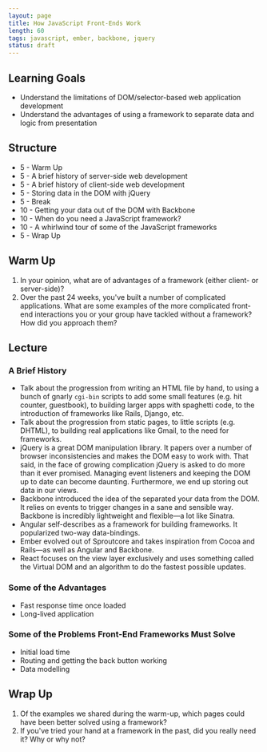 ```yaml
---
layout: page
title: How JavaScript Front-Ends Work
length: 60
tags: javascript, ember, backbone, jquery
status: draft
---
```


## Learning Goals

* Understand the limitations of DOM/selector-based web application development
* Understand the advantages of using a framework to separate data and logic from presentation

## Structure

* 5 - Warm Up
* 5 - A brief history of server-side web development
* 5 - A brief history of client-side web development
* 5 - Storing data in the DOM with jQuery
* 5 - Break
* 10 - Getting your data out of the DOM with Backbone
* 10 - When do you need a JavaScript framework?
* 10 - A whirlwind tour of some of the JavaScript frameworks
* 5 - Wrap Up

## Warm Up

1. In your opinion, what are of advantages of a framework (either client- or server-side)?
2. Over the past 24 weeks, you've built a number of complicated applications. What are some examples of the more complicated front-end interactions you or your group have tackled without a framework? How did you approach them?

## Lecture

### A Brief History

* Talk about the progression from writing an HTML file by hand, to using a bunch of gnarly `cgi-bin` scripts to add some small features (e.g. hit counter, guestbook), to building larger apps with spaghetti code, to the introduction of frameworks like Rails, Django, etc.
* Talk about the progression from static pages, to little scripts (e.g. DHTML), to building real applications like Gmail, to the need for frameworks.
* jQuery is a great DOM manipulation library. It papers over a number of browser inconsistencies and makes the DOM easy to work with. That said, in the face of growing complication jQuery is asked to do more than it ever promised. Managing event listeners and keeping the DOM up to date can become daunting. Furthermore, we end up storing out data in our views.
* Backbone introduced the idea of the separated your data from the DOM. It relies on events to trigger changes in a sane and sensible way. Backbone is incredibly lightweight and flexible—a lot like Sinatra.
* Angular self-describes as a framework for building frameworks. It popularized two-way data-bindings.
* Ember evolved out of Sproutcore and takes inspiration from Cocoa and Rails—as well as Angular and Backbone.
* React focuses on the view layer exclusively and uses something called the Virtual DOM and an algorithm to do the fastest possible updates.

### Some of the Advantages

- Fast response time once loaded
- Long-lived application

### Some of the Problems Front-End Frameworks Must Solve

- Initial load time
- Routing and getting the back button working
- Data modelling

## Wrap Up

1. Of the examples we shared during the warm-up, which pages could have been better solved using a framework?
2. If you've tried your hand at a framework in the past, did you really need it? Why or why not?
